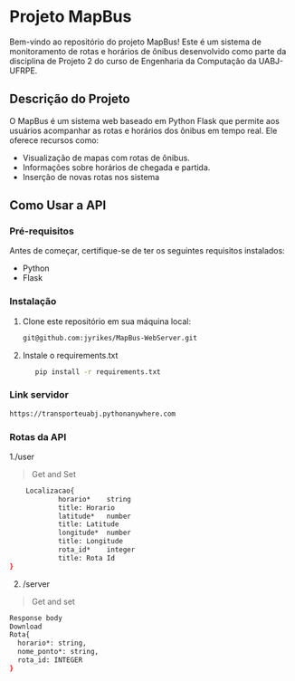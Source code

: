 # Projeto MapBus

Bem-vindo ao repositório do projeto MapBus! Este é um sistema de monitoramento de rotas e horários de ônibus desenvolvido como parte da disciplina de Projeto 2 do curso de Engenharia da Computação da UABJ-UFRPE.

## Descrição do Projeto

O MapBus é um sistema web baseado em Python Flask que permite aos usuários acompanhar as rotas e horários dos ônibus em tempo real. Ele oferece recursos como:

- Visualização de mapas com rotas de ônibus.
- Informações sobre horários de chegada e partida.
- Inserção de novas rotas nos sistema 

## Como Usar a API

### Pré-requisitos

Antes de começar, certifique-se de ter os seguintes requisitos instalados:

- Python 
- Flask 


### Instalação

1. Clone este repositório em sua máquina local:

   ```bash
   git@github.com:jyrikes/MapBus-WebServer.git
   ```
2. Instale o requirements.txt
   ``` bash
      pip install -r requirements.txt
   
### Link servidor 
   ```bash
   https://transporteuabj.pythonanywhere.com
```
### Rotas da API
1./user
  > Get and Set
```bash
    Localizacao{
            horario*	string
            title: Horario
            latitude*	number
            title: Latitude
            longitude*	number
            title: Longitude
            rota_id*	integer
            title: Rota Id
}
```
2. /server
  > Get and set
```bash  	
Response body
Download
Rota{
  horario*: string,
  nome_ponto*: string,
  rota_id: INTEGER
}
```

